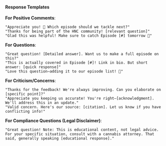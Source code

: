 #### Response Templates

**For Positive Comments**:

```
"Appreciate you! 🤠 Which episode should we tackle next?"
"Thanks for being part of the HNC community! [relevant question]"
"Glad this was helpful! Make sure to catch Episode [#] tomorrow 👀"
```

**For Questions**:

```
"Great question! [Detailed answer]. Want us to make a full episode on this?"
"This is actually covered in Episode [#]! Link in bio. But short answer: [quick response]"
"Love this question—adding it to our episode list! 📝"
```

**For Criticism/Concerns**:

```
"Thanks for the feedback! We're always improving. Can you elaborate on [specific point]?"
"Appreciate you keeping us accurate! You're right—[acknowledgment]. We'll address this in an update."
"Valid concern. Here's our source: [citation]. Let us know if you have conflicting info!"
```

**For Compliance Questions (Legal Disclaimer)**:

```
"Great question! Note: This is educational content, not legal advice. For your specific situation, consult with a cannabis attorney. That said, generally speaking [educational response]."
```
